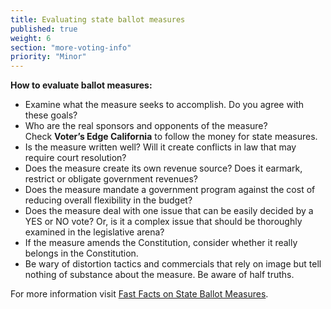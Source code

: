 ```yaml
---
title: Evaluating state ballot measures
published: true
weight: 6
section: "more-voting-info"
priority: "Minor"
---
```


**How to evaluate ballot measures:**  
- Examine what the measure seeks to accomplish. Do you agree with these goals?  
- Who are the real sponsors and opponents of the measure?  
	Check **Voter’s Edge California** to follow the money for state measures.  
- Is the measure written well? Will it create conflicts in law that may require court resolution?  
- Does the measure create its own revenue source? Does it earmark, restrict or obligate government revenues?  
- Does the measure mandate a government program against the cost of reducing overall flexibility in the budget?  
- Does the measure deal with one issue that can be easily decided by a YES or NO vote? Or, is it a complex issue that should be thoroughly examined in the legislative arena?  
- If the measure amends the Constitution, consider whether it really belongs in the Constitution.  
- Be wary of distortion tactics and commercials that rely on image but tell nothing of substance about the measure. Be aware of half truths.  

For more information visit [Fast Facts on State Ballot Measures](http://www.easyvoterguide.org/wp-content/uploads/2016/03/2016-FastFacts-BallotMeasures.pdf).
